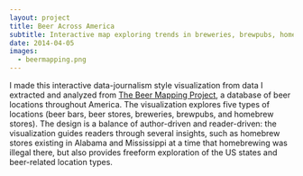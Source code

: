 ```yaml
---
layout: project
title: Beer Across America
subtitle: Interactive map exploring trends in breweries, brewpubs, homebrew stores, beer bars, and beer stores across America.
date: 2014-04-05
images:
  - beermapping.png
---
```


I made this interactive data-journalism style visualization from data I extracted and analyzed from [The Beer Mapping Project](http://beermapping.com/), a database of beer locations throughout America. The visualization explores five types of locations (beer bars, beer stores, breweries, brewpubs, and homebrew stores). The design is a balance of author-driven and reader-driven: the visualization guides readers through several insights, such as homebrew stores existing in Alabama and Mississippi at a time that homebrewing was illegal there, but also provides freeform exploration of the US states and beer-related location types.